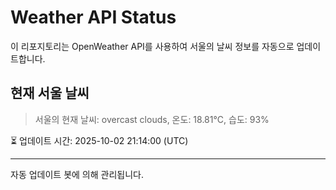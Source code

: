 
# Weather API Status

이 리포지토리는 OpenWeather API를 사용하여 서울의 날씨 정보를 자동으로 업데이트합니다.

## 현재 서울 날씨
> 서울의 현재 날씨: overcast clouds, 온도: 18.81°C, 습도: 93%

⏳ 업데이트 시간: 2025-10-02 21:14:00 (UTC)

---
자동 업데이트 봇에 의해 관리됩니다.
